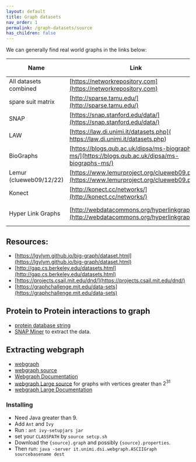 ```yaml
---
layout: default
title: Graph datasets
nav_order: 1
permalink: /graph-datasets/source
has_children: false
---
```


We can generally find real world graphs in the links below:

| Name                      | Link                                                                                          | Graph format  |
|---------------------------|-----------------------------------------------------------------------------------------------|---------------|
| All datasets combined     | [https://networkrepository.com](https://networkrepository.com)                                |               |
| spare suit matrix         | [http://sparse.tamu.edu/](http://sparse.tamu.edu/)                                            | .mtx          |
| SNAP                      | [https://snap.stanford.edu/data/](https://snap.stanford.edu/data/)                        | Edge list(.txt)|
| LAW                       | [https://law.di.unimi.it/datasets.php]( https://law.di.unimi.it/datasets.php)                     | webgraph  |
| BioGraphs                 | [https://blogs.qub.ac.uk/dipsa/ms-biographs-ms/](https://blogs.qub.ac.uk/dipsa/ms-biographs-ms/)  | webgraph  |
| Lemur (clueweb09/12/22)   | [https://www.lemurproject.org/clueweb09.php/](https://www.lemurproject.org/clueweb09.php/)        |           |
| Konect                    | [http://konect.cc/networks/](http://konect.cc/networks/)                                          |           |
| Hyper Link Graphs         | [http://webdatacommons.org/hyperlinkgraph/](http://webdatacommons.org/hyperlinkgraph/)            | webgraph and edgelist |


## Resources:

- [https://lgylym.github.io/big-graph/dataset.html](https://lgylym.github.io/big-graph/dataset.html)
- [http://gap.cs.berkeley.edu/datasets.html](http://gap.cs.berkeley.edu/datasets.html)
- [https://projects.csail.mit.edu/dnd/](https://projects.csail.mit.edu/dnd/)
- [https://graphchallenge.mit.edu/data-sets](https://graphchallenge.mit.edu/data-sets)

## Protein to Protein interactions to graph 

- [protein database string](https://string-db.org/cgi/access?sessionId=baYXb3oJoc4T&footer_active_subpage=archive)
- [SNAP Miner](https://github.com/snap-stanford/miner-data/tree/master) to extract the data.

## Extracting webgraph

- [webgraph](https://webgraph.di.unimi.it/)
- [webgraph source](https://github.com/vigna/webgraph)
- [Webgraph Documentation](https://webgraph.di.unimi.it/docs/)
- [webgraph Large source](https://github.com/vigna/webgraph-big) for graphs with vertices greater than $2^{31}$
- [webgraph Large Documentation](https://webgraph.di.unimi.it/docs-big/)

### Installing

- Need Java greater than 9.
- Add `Ant` and `Ivy` 
- Run : `ant ivy-setupjars jar`
- set your `CLASSPATH` by `source setcp.sh`
- Download the `{source}.graph` and possibly `{source}.properties`.
- Then run: `java -server it.unimi.dsi.webgraph.ASCIIGraph sourcebasename dest`


